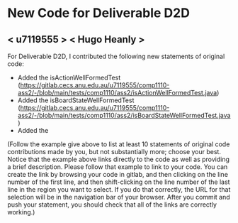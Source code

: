 # New Code for Deliverable D2D

## < u7119555 > < Hugo Heanly >

For Deliverable D2D, I contributed the following new statements of original code:

- Added the isActionWellFormedTest (https://gitlab.cecs.anu.edu.au/u7119555/comp1110-ass2/-/blob/main/tests/comp1110/ass2/isActionWellFormedTest.java)
- Added the isBoardStateWellFormedTest (https://gitlab.cecs.anu.edu.au/u7119555/comp1110-ass2/-/blob/main/tests/comp1110/ass2/isBoardStateWellFormedTest.java)
- Added the 

(Follow the example give above to list at least 10 statements of original code contributions made by you, but not substantially more; choose your best. Notice that the example above links directly to the code as well as providing a brief description.   Please follow that example to link to your code.  You can create the link by browsing your code in gitlab, and then clicking on the line number of the first line, and then shift-clicking on the line number of the last line in the region you want to select.  If you do that correctly, the URL for that selection will be in the navigation bar of your browser.  After you commit and push your statement, you should check that all of the links are correctly working.)